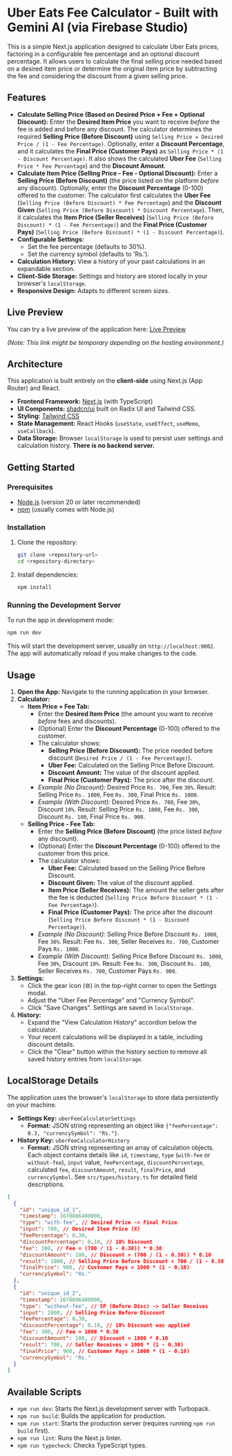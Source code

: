 
<!-- This application was initially generated by AI and may require further refinement. -->

# Uber Eats Fee Calculator - Built with Gemini AI (via Firebase Studio)

This is a simple Next.js application designed to calculate Uber Eats prices, factoring in a configurable fee percentage and an optional discount percentage. It allows users to calculate the final selling price needed based on a desired item price or determine the original item price by subtracting the fee and considering the discount from a given selling price.

## Features

*   **Calculate Selling Price (Based on Desired Price + Fee + Optional Discount):** Enter the **Desired Item Price** you want to receive *before* the fee is added and before any discount. The calculator determines the required **Selling Price (Before Discount)** using `Selling Price = Desired Price / (1 - Fee Percentage)`. Optionally, enter a **Discount Percentage**, and it calculates the **Final Price (Customer Pays)** as `Selling Price * (1 - Discount Percentage)`. It also shows the calculated **Uber Fee** (`Selling Price * Fee Percentage`) and the **Discount Amount**.
*   **Calculate Item Price (Selling Price - Fee - Optional Discount):** Enter a **Selling Price (Before Discount)** (the price listed on the platform *before* any discount). Optionally, enter the **Discount Percentage** (0-100) offered to the customer. The calculator first calculates the **Uber Fee** (`Selling Price (Before Discount) * Fee Percentage`) and the **Discount Given** (`Selling Price (Before Discount) * Discount Percentage`). Then, it calculates the **Item Price (Seller Receives)** (`Selling Price (Before Discount) * (1 - Fee Percentage)`) and the **Final Price (Customer Pays)** (`Selling Price (Before Discount) * (1 - Discount Percentage)`).
*   **Configurable Settings:**
    *   Set the fee percentage (defaults to 30%).
    *   Set the currency symbol (defaults to 'Rs.').
*   **Calculation History:** View a history of your past calculations in an expandable section.
*   **Client-Side Storage:** Settings and history are stored locally in your browser's `localStorage`.
*   **Responsive Design:** Adapts to different screen sizes.

## Live Preview

You can try a live preview of the application here: [Live Preview](https://9000-idx-studio-1746447866480.cluster-fdkw7vjj7bgguspe3fbbc25tra.cloudworkstations.dev)

*(Note: This link might be temporary depending on the hosting environment.)*

## Architecture

This application is built entirely on the **client-side** using Next.js (App Router) and React.

*   **Frontend Framework:** [Next.js](https://nextjs.org/) (with TypeScript)
*   **UI Components:** [shadcn/ui](https://ui.shadcn.com/) built on Radix UI and Tailwind CSS.
*   **Styling:** [Tailwind CSS](https://tailwindcss.com/)
*   **State Management:** React Hooks (`useState`, `useEffect`, `useMemo`, `useCallback`).
*   **Data Storage:** Browser `localStorage` is used to persist user settings and calculation history. **There is no backend server.**

## Getting Started

### Prerequisites

*   [Node.js](https://nodejs.org/) (version 20 or later recommended)
*   [npm](https://www.npmjs.com/) (usually comes with Node.js)

### Installation

1.  Clone the repository:
    ```bash
    git clone <repository-url>
    cd <repository-directory>
    ```
2.  Install dependencies:
    ```bash
    npm install
    ```

### Running the Development Server

To run the app in development mode:

```bash
npm run dev
```

This will start the development server, usually on `http://localhost:9002`. The app will automatically reload if you make changes to the code.

## Usage

1.  **Open the App:** Navigate to the running application in your browser.
2.  **Calculator:**
    *   **Item Price + Fee Tab:**
        *   Enter the **Desired Item Price** (the amount you want to receive *before* fees and discounts).
        *   (Optional) Enter the **Discount Percentage** (0-100) offered to the customer.
        *   The calculator shows:
            *   **Selling Price (Before Discount):** The price needed before discount (`Desired Price / (1 - Fee Percentage)`).
            *   **Uber Fee:** Calculated on the Selling Price Before Discount.
            *   **Discount Amount:** The value of the discount applied.
            *   **Final Price (Customer Pays):** The price after the discount.
        *   *Example (No Discount):* Desired Price `Rs. 700`, Fee `30%`. Result: Selling Price `Rs. 1000`, Fee `Rs. 300`, Final Price `Rs. 1000`.
        *   *Example (With Discount):* Desired Price `Rs. 700`, Fee `30%`, Discount `10%`. Result: Selling Price `Rs. 1000`, Fee `Rs. 300`, Discount `Rs. 100`, Final Price `Rs. 900`.
    *   **Selling Price - Fee Tab:**
        *   Enter the **Selling Price (Before Discount)** (the price listed *before* any discount).
        *   (Optional) Enter the **Discount Percentage** (0-100) offered to the customer from this price.
        *   The calculator shows:
            *   **Uber Fee:** Calculated based on the Selling Price Before Discount.
            *   **Discount Given:** The value of the discount applied.
            *   **Item Price (Seller Receives):** The amount the seller gets after the fee is deducted (`Selling Price Before Discount * (1 - Fee Percentage)`).
            *   **Final Price (Customer Pays):** The price after the discount (`Selling Price Before Discount * (1 - Discount Percentage)`).
        *   *Example (No Discount):* Selling Price Before Discount `Rs. 1000`, Fee `30%`. Result: Fee `Rs. 300`, Seller Receives `Rs. 700`, Customer Pays `Rs. 1000`.
        *   *Example (With Discount):* Selling Price Before Discount `Rs. 1000`, Fee `30%`, Discount `10%`. Result: Fee `Rs. 300`, Discount `Rs. 100`, Seller Receives `Rs. 700`, Customer Pays `Rs. 900`.
3.  **Settings:**
    *   Click the gear icon (⚙️) in the top-right corner to open the Settings modal.
    *   Adjust the "Uber Fee Percentage" and "Currency Symbol".
    *   Click "Save Changes". Settings are saved in `localStorage`.
4.  **History:**
    *   Expand the "View Calculation History" accordion below the calculator.
    *   Your recent calculations will be displayed in a table, including discount details.
    *   Click the "Clear" button within the history section to remove all saved history entries from `localStorage`.

## LocalStorage Details

The application uses the browser's `localStorage` to store data persistently on your machine.

*   **Settings Key:** `uberFeeCalculatorSettings`
    *   **Format:** JSON string representing an object like `{"feePercentage": 0.3, "currencySymbol": "Rs."}`.
*   **History Key:** `uberFeeCalculatorHistory`
    *   **Format:** JSON string representing an array of calculation objects. Each object contains details like `id`, `timestamp`, `type` (`with-fee` or `without-fee`), `input` value, `feePercentage`, `discountPercentage`, calculated `fee`, `discountAmount`, `result`, `finalPrice`, and `currencySymbol`. See `src/types/history.ts` for detailed field descriptions.

```json
[
  {
    "id": "unique_id_1",
    "timestamp": 1678886400000,
    "type": "with-fee", // Desired Price -> Final Price
    "input": 700, // Desired Item Price (X)
    "feePercentage": 0.30,
    "discountPercentage": 0.10, // 10% Discount
    "fee": 300, // Fee = (700 / (1 - 0.30)) * 0.30
    "discountAmount": 100, // Discount = (700 / (1 - 0.30)) * 0.10
    "result": 1000, // Selling Price Before Discount = 700 / (1 - 0.30)
    "finalPrice": 900, // Customer Pays = 1000 * (1 - 0.10)
    "currencySymbol": "Rs."
  },
  {
    "id": "unique_id_2",
    "timestamp": 1678896400000,
    "type": "without-fee", // SP (Before Disc) -> Seller Receives
    "input": 1000, // Selling Price Before Discount
    "feePercentage": 0.30,
    "discountPercentage": 0.10, // 10% Discount was applied
    "fee": 300, // Fee = 1000 * 0.30
    "discountAmount": 100, // Discount = 1000 * 0.10
    "result": 700, // Seller Receives = 1000 * (1 - 0.30)
    "finalPrice": 900, // Customer Pays = 1000 * (1 - 0.10)
    "currencySymbol": "Rs."
  }
]
```

## Available Scripts

*   `npm run dev`: Starts the Next.js development server with Turbopack.
*   `npm run build`: Builds the application for production.
*   `npm run start`: Starts the production server (requires running `npm run build` first).
*   `npm run lint`: Runs the Next.js linter.
*   `npm run typecheck`: Checks TypeScript types.
```
